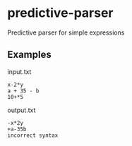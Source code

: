 # predictive-parser
Predictive parser for simple expressions

## Examples
input.txt
```
x-2*y
a + 35 - b
10+*5
```
output.txt
```
-x*2y
+a-35b
incorrect syntax
```